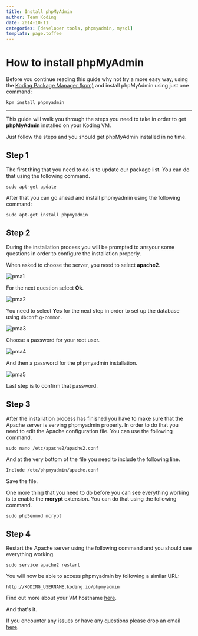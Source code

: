 ```yaml
---
title: Install phpMyAdmin
author: Team Koding
date: 2014-10-11
categories: [developer tools, phpmyadmin, mysql]
template: page.toffee
---
```


# How to install phpMyAdmin

Before you continue reading this guide why not try a more easy way, using the [Koding Package Manager (kpm)](http://learn.koding.com/guides/getting-started-kpm/) and install phpMyAdmin using just one command:

```
kpm install phpmyadmin
```

***

This guide will walk you through the steps you need to take in order to get **phpMyAdmin** installed on your Koding VM.

Just follow the steps and you should get phpMyAdmin installed in no time.

## Step 1

The first thing that you need to do is to update our package list. You can do that using the following command.

```
sudo apt-get update
```

After that you can go ahead and install phpmyadmin using the following command:

```
sudo apt-get install phpmyadmin
```

## Step 2

During the installation process you will be prompted to ansyour some questions in order to configure the installation properly.

When asked to choose the server, you need to select **apache2**.

![pma1](pma1.png)

For the next question select **Ok**.

![pma2](pma2.png)

You need to select **Yes** for the next step in order to set up the database using `dbconfig-common`.

![pma3](pma3.png)

Choose a password for your root user.

![pma4](pma4.png)

And then a password for the phpmyadmin installation.

![pma5](pma5.png)

Last step is to confirm that password.

## Step 3

After the installation process has finished you have to make sure that the Apache server is serving phpmyadmin properly. In order to do that you need to edit the Apache configuration file. You can use the following command.

```
sudo nano /etc/apache2/apache2.conf
```

And at the very bottom of the file you need to include the following line.

```
Include /etc/phpmyadmin/apache.conf
```

Save the file.

One more thing that you need to do before you can see everything working is to enable the **mcrypt** extension. You can do that using the following command.

```
sudo php5enmod mcrypt
```

## Step 4

Restart the Apache server using the following command and you should see everything working.

```
sudo service apache2 restart
```

You will now be able to access phpmyadmin by following a similar URL:

```
http://KODING_USERNAME.koding.io/phpmyadmin
```

Find out more about your VM hostname [here](http://learn.koding.com/faq/vm-hostname/).

And that's it.

If you encounter any issues or have any questions please drop an email [here](mailto:support@koding.com).

